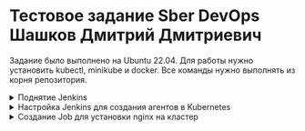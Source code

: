 # Тестовое задание Sber DevOps Шашков Дмитрий Дмитриевич

Задание было выполнено на Ubuntu 22.04. Для работы нужно установить kubectl, minikube и docker.
Все команды нужно выполнять из корня репозитория.

<details> <summary> Поднятие Jenkins </summary>

Сначала запустим сам Minikube:
```
minikube start --driver='docker'
```

Запустим скрипт deploy.sh, который задеплоит Jenkins в minikube:

```
chmod +x deploy.sh
./deploy.sh
```

Запустим команду, которая откроет dashboard minikube в браузере:
```
minikube dashboard
```
Видим, что Jenkins задеплоился:
![---](misc/check_jenkins.png) 

Так как команда `minikube dashboard` блокирует терминал, то для дальнейшей работы понадобится ещё один терминал. Можно убить команду используя 
`CTRL + C` в терминале, если dashboard не нужен.

Теперь чтобы подключиться к Jenkins нам нужен пароль от пользователя admin и сам IP адрес Jenkins, чтобы настроить его для работы с Kubernetes.
Сначала найдём пароль, который нам сгенерировал Jenkins. Он лежит в `/var/jenkins_home/secrets/initialAdminPassword` Для этого нам нужно получить название пода и вывести содержимое файла по указанному пути. Во второй команде нужно указать название контейнера, которое вывела первая команда (поле NAME):
```
>kubectl get pods
NAME                       READY   STATUS    RESTARTS   AGE
jenkins-7946485b96-7fl7b   1/1     Running   0          23m
>kubectl exec --stdin --tty jenkins-7946485b96-7fl7b -- /bin/bash
jenkins@jenkins-7946485b96-7fl7b:/$ cat /var/jenkins_home/secrets/initialAdminPassword
1f03a2a254d347a68306af464245203f
jenkins@jenkins-7946485b96-7fl7b:/$ exit
exit
```
Для получения IP достаточно узнать адрес, на котором работает нода minikube, т.к. порт при деплое был указан как равный `31600`:
```
minikube ip
192.168.49.2
```
Значит к Jenkins можно подключиться по адресу `192.168.49.2:31600`. Подключаемся, используя пароль, который мы получили на предыдущем шаге, логин - admim (при последующих подключениях):
![---](misc/jenkins_accessed.png)  

</details>

<details> <summary>Настройка Jenkins для создания агентов в Kubernetes </summary>
Настроим Kubernetes Cloud в Jenkins чтобы можно было использовать Kubernetes агентов

Перейдем в Dashboard->Manage Jenkins->Clouds->New cloud и создадим облако, например kubernetes (тип облака ставим Kubernetes)
Нужно заполнить поле Kubernetes URL и Jenkins URL. Kubernetes URL берём из следующей команды:
```
>kubectl cluster-info
Kubernetes control plane is running at https://192.168.49.2:8443
CoreDNS is running at https://192.168.49.2:8443/api/v1/namespaces/kube-system/services/kube-dns:dns/proxy

```
Kubernetes URL в данном случае равен `https://192.168.49.2:8443` (Kubernetes control plane)
Jenkins URL получаем следующим образом (id пода мы знаем из предыдущих шагов):
```
>kubectl describe pod jenkins-7946485b96-7fl7b | grep "IP:" | head -n 1
IP:               10.244.0.5

```
Jenkins URL в данном случае равен  `http://10.244.0.5:8080`, т.к. порт стандартный — 8080.


</details>

<details> <summary>Создание Job для установки nginx на кластер</summary>
Создаём Job типа Pipeline:

![---](misc/create_nginx_pipeline.png)

Создаем pipeline с кодом из файла Jenkinsfile и запускаем pipeline:
![---](misc/create_nginx_pipeline.png)


Убеждаемся что nginx доступен на порту 32080 ноды kubernetes (IP ноды можно узнать используя команду `minikube ip`):
```
>curl 192.168.49.2:32080
<!DOCTYPE html>
<html>
<head>
<title>Welcome to nginx!</title>
<style>
html { color-scheme: light dark; }
body { width: 35em; margin: 0 auto;
font-family: Tahoma, Verdana, Arial, sans-serif; }
</style>
</head>
<body>
<h1>Welcome to nginx!</h1>
<p>If you see this page, the nginx web server is successfully installed and
working. Further configuration is required.</p>

<p>For online documentation and support please refer to
<a href="http://nginx.org/">nginx.org</a>.<br/>
Commercial support is available at
<a href="http://nginx.com/">nginx.com</a>.</p>

<p><em>Thank you for using nginx.</em></p>
</body>
</html>
```


</details>
